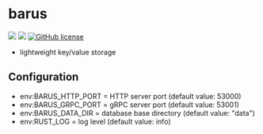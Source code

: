 # barus

![](https://img.shields.io/badge/language-Rust-red) ![](https://img.shields.io/badge/version-0.0.2-brightgreen) [![GitHub license](https://img.shields.io/badge/license-MIT-blue.svg)](https://github.com/myyrakle/barus/blob/master/LICENSE)

- lightweight key/value storage

## Configuration

- env:BARUS_HTTP_PORT = HTTP server port (default value: 53000)
- env:BARUS_GRPC_PORT = gRPC server port (default value: 53001)
- env:BARUS_DATA_DIR = database base directory (default value: "data")
- env:RUST_LOG = log level (default value: info)
